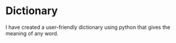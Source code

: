 # Dictionary
I have created a user-friendly dictionary using python that gives the meaning of any word.
